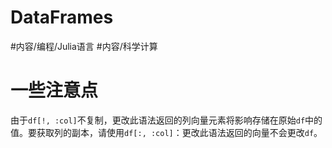 DataFrames
====


#内容/编程/Julia语言 #内容/科学计算 

# 一些注意点


由于`df[!, :col]`不复制，更改此语法返回的列向量元素将影响存储在原始`df`中的值。要获取列的副本，请使用`df[:, :col]`：更改此语法返回的向量不会更改`df`。





